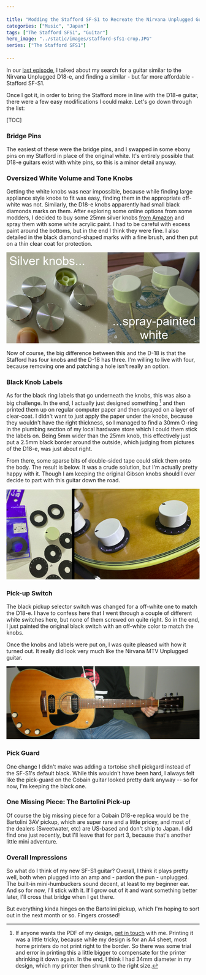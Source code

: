 ```yaml
---

title: "Modding the Stafford SF-S1 to Recreate the Nirvana Unplugged Guitar"
categories: ["Music", "Japan"]
tags: ["The Stafford SFS1", "Guitar"]
hero_image: "../static/images/stafford-sfs1-crop.JPG"
series: ["The Stafford SFS1"]

---
```


In our [last episode](/posts/20240224-stafford-sfs1.html), I talked about my search for a guitar similar to the Nirvana Unplugged D18-e, and finding a similar - but far more affordable - Stafford SF-S1. 

Once I got it, in order to bring the Stafford more in line with the D18-e guitar, there were a few easy modifications I could make. Let's go down through the list:

[TOC]


### Bridge Pins

The easiest of these were the bridge pins, and I swapped in some ebony pins on my Stafford in place of the original white. It's entirely possible that D18-e guitars exist with white pins, so this is a minor detail anyway.

### Oversized White Volume and Tone Knobs

Getting the white knobs was near impossible, because while finding large appliance style knobs to fit was easy, finding them in the appropriate off-white was not. Similarly, the D18-e knobs apparently had small black diamonds marks on them. After exploring some online options from some modders, I decided to buy some 25mm silver knobs [from Amazon](https://www.amazon.co.jp/dp/B081T3X38F) and spray them with some white acrylic paint. I had to be careful with excess paint around the bottoms, but in the end I think they were fine. I also detailed in the black diamond-shaped marks with a fine brush, and then put on a thin clear coat for protection. 

![painting silver knobs white](/static/images/painted-knobs.png)

Now of course, the big difference between this and the D-18 is that the Stafford has four knobs and the D-18 has three. I'm willing to live with four, because removing one and patching a hole isn't really an option. 

### Black Knob Labels

As for the black ring labels that go underneath the knobs, this was also a big challenge. In the end, I actually just designed something [^1] and then printed them up on regular computer paper and then sprayed on a layer of clear-coat. I didn't want to just apply the paper under the knobs, because they wouldn't have the right thickness, so I managed to find a 30mm O-ring in the plumbing section of my local hardware store which I could them stick the labels on. Being 5mm wider than the 25mm knob, this effectively just put a 2.5mm black border around the outside, which judging from pictures of the D18-e, was just about right. 

From there, some sparse bits of double-sided tape could stick them onto the body. The result is below. It was a crude solution, but I'm actually pretty happy with it. Though I am keeping the original Gibson knobs should I ever decide to part with this guitar down the road.  

![bass treble and volume labels](/static/images/knobs-labels-2.png)

### Pick-up Switch

The black pickup selector switch was changed for a off-white one to match the D18-e. I have to confess here that I went through a couple of different white switches here, but none of them screwed on quite right. So in the end, I just painted the original black switch with an off-white color to match the knobs.

Once the knobs and labels were put on, I was quite pleased with how it turned out. It really did look very much like the Nirvana MTV Unplugged guitar.   
  
![Stafford SF-S1 modded](/static/images/Stafford-SF-S1-N-Guitar-sm.JPG)

### Pick Guard

One change I didn't make was adding a tortoise shell pickgard instead of the SF-S1's default black. While this wouldn't have been hard, I always felt like the pick-guard on the Cobain guitar looked pretty dark anyway -- so for now, I'm keeping the black one. 

### One Missing Piece: The Bartolini Pick-up

Of course the big missing piece for a Cobain D18-e replica would be the Bartolini 3AV pickup, which are super rare and a little pricey, and most of the dealers (Sweetwater, etc) are US-based and don't ship to Japan. I did find one just recently, but I'll leave that for part 3, because that's another little mini adventure. 

### Overall Impressions 

So what do I think of my new SF-S1 guitar? Overall, I think it plays pretty well, both when plugged into an amp and - pardon the pun - unplugged. The built-in mini-humbuckers sound decent, at least to my beginner ear. And so for now, I'll stick with it. If I grow out of it and want something better later, I'll cross that bridge when I get there. 

But everything kinda hinges on the Bartolini pickup, which I'm hoping to sort out in the next month or so. Fingers crossed!

[^1]: If anyone wants the PDF of my design, [get in touch](/contact.html) with me. Printing it was a little tricky, because while my design is for an A4 sheet, most home printers do not print right to the border. So there was some trial and error in printing this a little bigger to compensate for the printer shrinking it down again. In the end, I think I had 34mm diameter in my design, which my printer then shrunk to the right size.